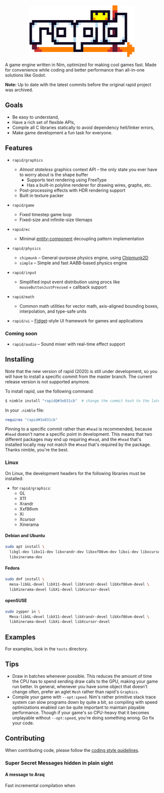 <p align="center">
  <img src="logo-8x.png">
</p>

A game engine written in Nim, optimized for making cool games fast.
Made for convenience while coding and better performance than all-in-one
solutions like Godot.

**Note:** Up to date with the latest commits before the original rapid project was archived.

## Goals

- Be easy to understand,
- Have a rich set of flexible APIs,
- Compile all C libraries statically to avoid dependency hell/linker errors,
- Make game development a fun task for everyone.

## Features

- `rapid/graphics`
  - _Almost stateless_ graphics context API – the only state you ever have
    to worry about is the shape buffer
    - Supports text rendering using FreeType
    - Has a built-in polyline renderer for drawing wires, graphs, etc.
  - Post-processing effects with HDR rendering support
  - Built in texture packer
- `rapid/game`
  - Fixed timestep game loop
  - Fixed-size and infinite-size tilemaps
- `rapid/ec`
  - Minimal [entity-component][gpp component] decoupling pattern implementation
- `rapid/physics`
  - `chipmunk` – General-purpose physics engine, using
    [Chipmunk2D][chipmunk repo]
  - `simple` – Simple and fast AABB-based physics engine
- `rapid/input`
  - Simplified input event distribution using procs like
    `mouseButtonJustPressed` + callback support
- `rapid/math`
  - Common math utilities for vector math, axis-aligned bounding boxes,
    interpolation, and type-safe units
- `rapid/ui` – [Fidget][fidget repo]-style UI framework for games
  and applications

  [gpp component]: https://gameprogrammingpatterns.com/component.html
  [chipmunk repo]: https://github.com/slembcke/Chipmunk2D
  [fidget repo]: https://github.com/treeform/fidget

### Coming soon

- `rapid/audio` – Sound mixer with real-time effect support

## Installing

Note that the new version of rapid (2020) is still under development, so you
will have to install a specific commit from the master branch. The current
release version is not supported anymore.

To install rapid, use the following command:
```bash
$ nimble install "rapid@#3e831cb"  # change the commit hash to the latest commit
```

In your `.nimble` file:
```nim
requires "rapid#3e831cb"
```

Pinning to a specific commit rather than `#head` is recommended, because `#head`
doesn't name a specific point in development. This means that two different
packages may end up requiring `#head`, and the `#head` that's installed locally
may not match the `#head` that's required by the package. Thanks nimble,
you're the best.

### Linux

On Linux, the development headers for the following libraries must be installed:

- for `rapid/graphics`:
  - GL
  - X11
  - Xrandr
  - Xxf86vm
  - Xi
  - Xcursor
  - Xinerama

#### Debian and Ubuntu
```sh
sudo apt install \
  libgl-dev libx11-dev libxrandr-dev libxxf86vm-dev libxi-dev libxcursor-dev \
  libxinerama-dev
```

#### Fedora
```sh
sudo dnf install \
  mesa-libGL-devel libX11-devel libXrandr-devel libXxf86vm-devel \
  libXinerama-devel libXi-devel libXcursor-devel
```

#### openSUSE
```sh
sudo zypper in \
  Mesa-libGL-devel libX11-devel libXrandr-devel libXxf86vm-devel \
  libXinerama-devel libXi-devel libXcursor-devel
```

## Examples

For examples, look in the `tests` directory.

## Tips

 - Draw in batches whenever possible. This reduces the amount of time the CPU
   has to spend sending draw calls to the GPU, making your game run better.
   In general, whenever you have some object that doesn't change often, prefer
   an aglet `Mesh` rather than rapid's `Graphics`.
 - Compile your game with `--opt:speed`. Nim's rather primitive stack trace
   system can slow programs down by quite a bit, so compiling with speed
   optimizations enabled can be quite important to maintain playable
   performance. Though if your game's so CPU-heavy that it becomes unplayable
   without `--opt:speed`, you're doing something wrong. Go fix your code.

## Contributing

When contributing code, please follow the [coding style guidelines](code_style.md).

### Super Secret Messages hidden in plain sight

#### A message to Araq

Fast incremental compilation when

